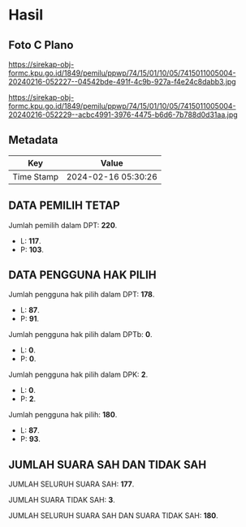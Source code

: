 # Hasil

## Foto C Plano

https://sirekap-obj-formc.kpu.go.id/1849/pemilu/ppwp/74/15/01/10/05/7415011005004-20240216-052227--04542bde-491f-4c9b-927a-f4e24c8dabb3.jpg

https://sirekap-obj-formc.kpu.go.id/1849/pemilu/ppwp/74/15/01/10/05/7415011005004-20240216-052229--acbc4991-3976-4475-b6d6-7b788d0d31aa.jpg


## Metadata

| Key        | Value               |
| ---------- | ------------------- |
| Time Stamp | 2024-02-16 05:30:26 |


## DATA PEMILIH TETAP

Jumlah pemilih dalam DPT: **220**.
 * L: **117**.
 * P: **103**.

## DATA PENGGUNA HAK PILIH

Jumlah pengguna hak pilih dalam DPT: **178**.
 * L: **87**.
 * P: **91**.

Jumlah pengguna hak pilih dalam DPTb: **0**.
 * L: **0**.
 * P: **0**.

Jumlah pengguna hak pilih dalam DPK: **2**.
 * L: **0**.
 * P: **2**.

Jumlah pengguna hak pilih: **180**.
 * L: **87**.
 * P: **93**.

## JUMLAH SUARA SAH DAN TIDAK SAH

JUMLAH SELURUH SUARA SAH: **177**.

JUMLAH SUARA TIDAK SAH: **3**.

JUMLAH SELURUH SUARA SAH DAN SUARA TIDAK SAH: **180**.


